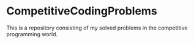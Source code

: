 # CompetitiveCodingProblems
This is a repository consisting of my solved problems in the competitive programming world.

